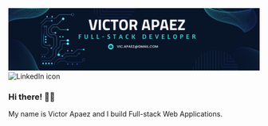 <img src="./images/github-banner.png">
<a src="https://www.linkedin.com/in/victor-apaez"><img src="https://img.shields.io/badge/LinkedIn-blue?style=flat&logo=linkedin&labelColor=blue" alt="LinkedIn icon" /></a>

### Hi there! 👋🏼

My name is Victor Apaez and I build Full-stack Web Applications.
